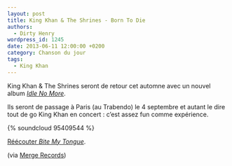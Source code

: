 ```yaml
---
layout: post
title: King Khan & The Shrines - Born To Die
authors:
  - Dirty Henry
wordpress_id: 1245
date: 2013-06-11 12:00:00 +0200
category: Chanson du jour
tags:
  - King Khan
---
```


King Khan & The Shrines seront de retour cet automne avec un nouvel album [_Idle
No More_][1].

Ils seront de passage à Paris (au Trabendo) le 4 septembre et autant le dire
tout de go King Khan en concert : c’est assez fun comme expérience.

{% soundcloud 95409544 %}

[Réécouter _Bite My Tongue_][i1058].

(via [Merge Records][2])

[i1058]: https://www.deadrooster.org/king-khan-the-shrines-bite-my-tongue/
[1]: https://album.link/fr/i/658952317
[2]: https://www.mergerecords.com/
